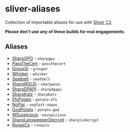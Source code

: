 # sliver-aliases

Collection of importable aliases for use with [Sliver C2](https://github.com/BishopFox/sliver).

**Please don't use any of these builds for real engagements.**

## Aliases

- [SharpGPO](https://github.com/Dliv3/SharpGPO) - `sharpgpo`
- [PassTheCert](https://github.com/AlmondOffSec/PassTheCert) - `passthecert`
- [Group3r](https://github.com/Group3r/Group3r) - `grouper`
- [Whisker](https://github.com/eladshamir/Whisker) - `whisker`
- [Seatbelt](https://github.com/GhostPack/Seatbelt) - `seatbelt`
- [SharpWSUS](https://github.com/nettitude/SharpWSUS) - `sharpwsus`
- [SharpDPAPI](https://github.com/GhostPack/SharpDPAPI) - `sharpdpapi`
- [SharpKatz](https://github.com/b4rtik/SharpKatz) - `sharpkatz`
- [EfsPotato](https://github.com/zcgonvh/EfsPotato) - `potato-efs`
- [NoPac](https://github.com/cube0x0/noPac) - `exploit-nopac`
- [GodPotato](https://github.com/BeichenDream/GodPotato) - `potato-god`
- [WSuspicious](https://github.com/GoSecure/wsuspicious) - `wsuspicious`
- [SharpLansweeperDecrypt](https://github.com/Yeeb1/SharpLansweeperDecrypt) - `sharplsdecrypt`
- [RunasCs](https://github.com/antonioCoco/RunasCs) - `runascs`